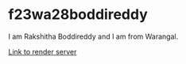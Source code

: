 # f23wa28boddireddy

I am Rakshitha Boddireddy and I am from Warangal.

[Link to render server](https://f23wa28boddireddy.onrender.com/)
